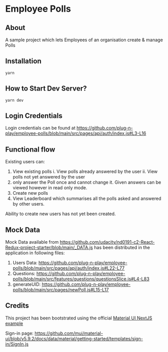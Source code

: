 # Employee Polls

## About
A sample project which lets Employees of an organisation create & manage Polls

## Installation
```
yarn
```

## How to Start Dev Server?
```
yarn dev
```

## Login Credentials
Login credentials can be found at https://github.com/plug-n-play/employee-polls/blob/main/src/pages/api/auth/index.js#L3-L16

## Functional flow
Existing users can:
1. View existing polls
  i. View polls already answered by the user
  ii. View polls not yet answered by the user
2. only answer the Poll once and cannot change it. Given answers can be viewed however in read only mode.
3. Create new polls
4. View Leaderboard which summarises all the polls asked and answered by other users.

Ability to create new users has not yet been created.

## Mock Data
Mock Data available from https://github.com/udacity/nd0191-c2-React-Redux-project-starter/blob/main/_DATA.js has been distributed in the application in following files:
1. Users Data: https://github.com/plug-n-play/employee-polls/blob/main/src/pages/api/auth/index.js#L22-L77
2. Questions: https://github.com/plug-n-play/employee-polls/blob/main/src/features/questions/questionsSlice.js#L4-L83
3. generateUID: https://github.com/plug-n-play/employee-polls/blob/main/src/pages/newPoll.js#L15-L17


## Credits
This project has been bootstrated using the official [Material UI NextJS example](https://github.com/mui/material-ui/tree/master/examples/nextjs)

Sign-in page: https://github.com/mui/material-ui/blob/v5.9.2/docs/data/material/getting-started/templates/sign-in/SignIn.js